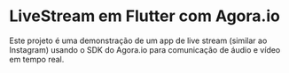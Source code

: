 # LiveStream em Flutter com Agora.io

Este projeto é uma demonstração de um app de live stream (similar ao Instagram) usando o SDK do Agora.io para comunicação de áudio e vídeo em tempo real. 
